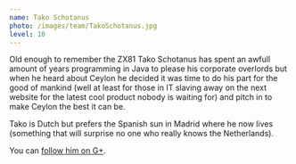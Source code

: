 ```yaml
---
name: Tako Schotanus
photo: /images/team/TakoSchotanus.jpg
level: 10
---
```

<!-- level explanation
1: founder and fearless leaders
10: active team with heavy involvement
100: casual contributors
1000: retired

 -->

Old enough to remember the ZX81 Tako Schotanus has spent an awfull amount
of years programming in Java to please his corporate overlords but when
he heard about Ceylon he decided it was time to do his part for the good
of mankind (well at least for those in IT slaving away on the next website
for the latest cool product nobody is waiting for) and pitch in to make
Ceylon the best it can be.

Tako is Dutch but prefers the Spanish sun in Madrid where he now lives
(something that will surprise no one who really knows the Netherlands).

You can [follow him on G+](https://profiles.google.com/quintesse).
